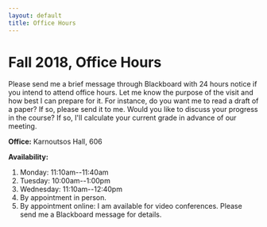 ```yaml
---
layout: default
title: Office Hours
---
```

# Fall 2018, Office Hours

Please send me a brief message through Blackboard with 24 hours notice if you intend to attend office hours. Let me know the purpose of the visit and how best I can prepare for it. For instance, do you want me to read a draft of a paper? If so, please send it to me. Would you like to discuss your progress in the course? If so, I'll calculate your current grade in advance of our meeting. 


**Office:** Karnoutsos Hall, 606

**Availability:** 
1. Monday: 11:10am--11:40am
2. Tuesday: 10:00am--1:00pm 
3. Wednesday: 11:10am--12:40pm 
4. By appointment in person.
5. By appointment online: I am available for video conferences. Please send me a Blackboard message for details. 



